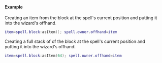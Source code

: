 #### Example
Creating an item from the block at the spell's current position and putting
it into the wizard's offhand.
```lua
item=spell.block:asItem(); spell.owner.offhand=item
```

Creating a full stack of of the block at the spell's current position and putting
it into the wizard's offhand.
```lua
item=spell.block:asItem(64); spell.owner.offhand=item
```
